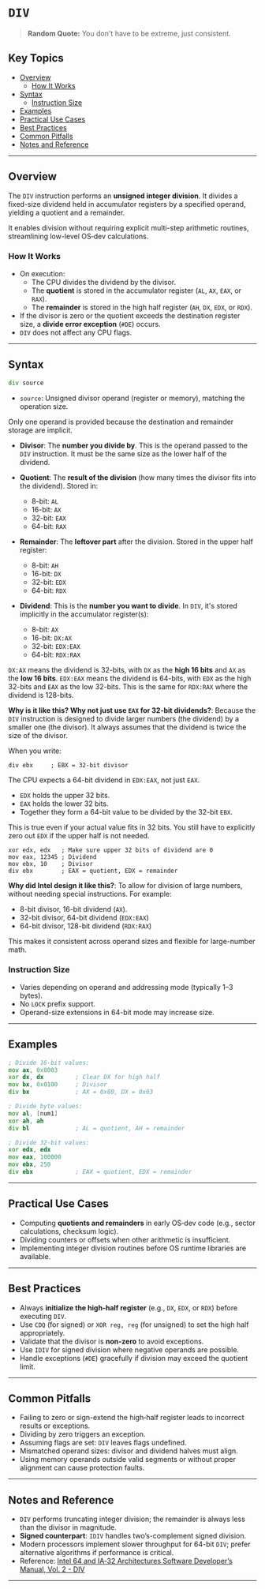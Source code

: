 # `DIV`

> **Random Quote:** You don't have to be extreme, just consistent.

## Key Topics

- [Overview](#overview)
    - [How It Works](#how-it-works)
- [Syntax](#syntax)
    - [Instruction Size](#instruction-size)
- [Examples](#examples)
- [Practical Use Cases](#practical-use-cases)
- [Best Practices](#best-practices)
- [Common Pitfalls](#common-pitfalls)
- [Notes and Reference](#notes-and-reference)

---

## Overview

The `DIV` instruction performs an **unsigned integer division**. It divides a fixed-size dividend held in accumulator registers by a specified operand, yielding a quotient and a remainder.

It enables division without requiring explicit multi-step arithmetic routines, streamlining low-level OS‑dev calculations.



### How It Works

+ On execution:
  + The CPU divides the dividend by the divisor.
  + The **quotient** is stored in the accumulator register (`AL`, `AX`, `EAX`, or `RAX`).
  + The **remainder** is stored in the high half register (`AH`, `DX`, `EDX`, or `RDX`).
+ If the divisor is zero or the quotient exceeds the destination register size, a **divide error exception** (`#DE`) occurs.
+ `DIV` does not affect any CPU flags.

---

## Syntax

```asm
div source
```

* `source`: Unsigned divisor operand (register or memory), matching the operation size.

Only one operand is provided because the destination and remainder storage are implicit.

+ **Divisor**: The **number you divide by**. This is the operand passed to the `DIV` instruction. It must be the same size as the lower half of the dividend.

+ **Quotient**: The **result of the division** (how many times the divisor fits into the dividend). Stored in:

    - 8-bit: `AL`
    - 16-bit: `AX`
    - 32-bit: `EAX`
    - 64-bit: `RAX`

+ **Remainder**: The **leftover part** after the division. Stored in the upper half register:

    - 8-bit: `AH`
    - 16-bit: `DX`
    - 32-bit: `EDX`
    - 64-bit: `RDX`

+ **Dividend**: This is the **number you want to divide**. In `DIV`, it's stored implicitly in the accumulator register(s):
    
    - 8-bit: `AX`
    - 16-bit: `DX:AX`
    - 32-bit: `EDX:EAX`
    - 64-bit: `RDX:RAX`

`DX:AX` means the dividend is 32-bits, with `DX` as the **high 16 bits** and `AX` as the **low 16 bits**. `EDX:EAX` means the dividend is 64-bits, with `EDX` as the high 32-bits and `EAX` as the low 32-bits. This is the same for `RDX:RAX` where the dividend is 128-bits.

**Why is it like this? Why not just use `EAX` for 32-bit dividends?**: Because the `DIV` instruction is designed to divide larger numbers (the dividend) by a smaller one (the divisor). It always assumes that the dividend is twice the size of the divisor.

When you write:

```assembly
div ebx     ; EBX = 32-bit divisor
```

The CPU expects a 64-bit dividend in `EDX:EAX`, not just `EAX`.
+ `EDX` holds the upper 32 bits.
+ `EAX` holds the lower 32 bits.
+ Together they form a 64-bit value to be divided by the 32-bit `EBX`.

This is true even if your actual value fits in 32 bits. You still have to explicitly zero out `EDX` if the upper half is not needed.

```assembly
xor edx, edx   ; Make sure upper 32 bits of dividend are 0
mov eax, 12345 ; Dividend
mov ebx, 10    ; Divisor
div ebx        ; EAX = quotient, EDX = remainder
```

**Why did Intel design it like this?**: To allow for division of large numbers, without needing special instructions. For example:

+ 8-bit divisor, 16-bit dividend (`AX`).
+ 32-bit divisor, 64-bit dividend (`EDX:EAX`)
+ 64-bit divisor, 128-bit dividend (`RDX:RAX`)

This makes it consistent across operand sizes and flexible for large-number math.

### Instruction Size

* Varies depending on operand and addressing mode (typically 1–3 bytes).
* No `LOCK` prefix support.
* Operand-size extensions in 64-bit mode may increase size.

---

## Examples

```asm
; Divide 16-bit values:
mov ax, 0x8003
xor dx, dx         ; Clear DX for high half
mov bx, 0x0100     ; Divisor
div bx             ; AX = 0x80, DX = 0x03

; Divide byte values:
mov al, [num1]
xor ah, ah
div bl             ; AL = quotient, AH = remainder

; Divide 32-bit values:
xor edx, edx
mov eax, 100000
mov ebx, 250
div ebx            ; EAX = quotient, EDX = remainder
```

---

## Practical Use Cases

* Computing **quotients and remainders** in early OS‑dev code (e.g., sector calculations, checksum logic).
* Dividing counters or offsets when other arithmetic is insufficient.
* Implementing integer division routines before OS runtime libraries are available.

---

## Best Practices

* Always **initialize the high‑half register** (e.g., `DX`, `EDX`, or `RDX`) before executing `DIV`.
* Use `CDQ` (for signed) or `XOR reg, reg` (for unsigned) to set the high half appropriately.
* Validate that the divisor is **non-zero** to avoid exceptions.
* Use `IDIV` for signed division where negative operands are possible.
* Handle exceptions (`#DE`) gracefully if division may exceed the quotient limit.

---

## Common Pitfalls

* Failing to zero or sign-extend the high‑half register leads to incorrect results or exceptions.
* Dividing by zero triggers an exception.
* Assuming flags are set: `DIV` leaves flags undefined.
* Mismatched operand sizes: divisor and dividend halves must align.
* Using memory operands outside valid segments or without proper alignment can cause protection faults.

---

## Notes and Reference

* `DIV` performs truncating integer division; the remainder is always less than the divisor in magnitude.
* **Signed counterpart**: `IDIV` handles two’s-complement signed division.
* Modern processors implement slower throughput for 64-bit `DIV`; prefer alternative algorithms if performance is critical.
* Reference: [Intel 64 and IA‑32 Architectures Software Developer’s Manual, Vol. 2 - DIV](https://www.felixcloutier.com/x86/div)

---
